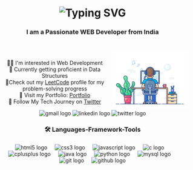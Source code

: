 <h1 align="center"> 
  <img src="https://readme-typing-svg.herokuapp.com?font=Fira+Code&size=30&pause=2000&color=00FF00&center=true&vCenter=true&width=435&lines=Hi%2C+I'm+Kaustav+Gupta" alt="Typing SVG">
</h1>



###

<h3 align="center">I am a Passionate WEB Developer from India</h3>

###

<br clear="both">

<img align="right" height="150" src="https://raw.githubusercontent.com/jsuarezruiz/jsuarezruiz/master/images/coding.gif"  />

###

<p align="center">👨‍💻 I'm interested in Web Development<br>🌱 Currently getting proficient in Data Structures<br>🌟Check out my   <a href="https://leetcode.com/u/kaustav23/" target="_blank"> LeetCode</a> profile for my problem-solving progress <br> 💬 Visit my Portfolio: <a href="https://portfolio-kaustavgupta.vercel.app/" target="_blank">Portfolio</a> <br>📝 Follow My Tech Journey on  <a href="https://x.com/kaustav_gupta23" target="_blank">Twitter</a>
</p>


<div align="center">
  <img src="https://img.shields.io/static/v1?message=Gmail&logo=gmail&label=&color=D14836&logoColor=white&labelColor=&style=flat" height="25" alt="gmail logo"  />
  <img src="https://img.shields.io/static/v1?message=LinkedIn&logo=linkedin&label=&color=0077B5&logoColor=white&labelColor=&style=flat" height="25" alt="linkedin logo"  />
  <img src="https://img.shields.io/static/v1?message=Twitter&logo=twitter&label=&color=1DA1F2&logoColor=white&labelColor=&style=flat" height="25" alt="twitter logo"  />
</div>



<h3 align="center">🛠 Languages-Framework-Tools</h3>

###

<div align="center">
  <img src="https://cdn.jsdelivr.net/gh/devicons/devicon/icons/html5/html5-original.svg" height="40" alt="html5 logo"  />
  <img width="12" />
  <img src="https://cdn.jsdelivr.net/gh/devicons/devicon/icons/css3/css3-original.svg" height="40" alt="css3 logo"  />
  <img width="12" />
  <img src="https://cdn.jsdelivr.net/gh/devicons/devicon/icons/javascript/javascript-original.svg" height="40" alt="javascript logo"  />
  <img width="12" />
  <img src="https://cdn.jsdelivr.net/gh/devicons/devicon/icons/c/c-original.svg" height="40" alt="c logo"  />
  <img width="12" />
  <img src="https://cdn.jsdelivr.net/gh/devicons/devicon/icons/cplusplus/cplusplus-original.svg" height="40" alt="cplusplus logo"  />
  <img width="12" />
  <img src="https://cdn.jsdelivr.net/gh/devicons/devicon/icons/java/java-original.svg" height="40" alt="java logo"  />
  <img width="12" />
  <img src="https://cdn.jsdelivr.net/gh/devicons/devicon/icons/python/python-original.svg" height="40" alt="python logo"  />
  <img width="12" />
  <img src="https://cdn.jsdelivr.net/gh/devicons/devicon/icons/mysql/mysql-original.svg" height="40" alt="mysql logo"  />
  <img width="12" />
  <img src="https://cdn.jsdelivr.net/gh/devicons/devicon/icons/git/git-original.svg" height="40" alt="git logo"  />
  <img width="12" />
  <img src="https://cdn.jsdelivr.net/gh/devicons/devicon/icons/github/github-original.svg" height="40" alt="github logo"  />
</div>

###

<div align="left">
</div>

###
